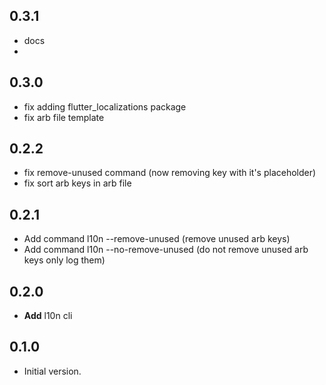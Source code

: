 ## 0.3.1
- docs
- 
## 0.3.0
- fix adding flutter_localizations package
- fix arb file template

## 0.2.2

- fix remove-unused command (now removing key with it's placeholder)
- fix sort arb keys in arb file

## 0.2.1

- Add command l10n --remove-unused (remove unused arb keys)
- Add command l10n --no-remove-unused (do not remove unused arb keys only log them)

## 0.2.0

- **Add** l10n cli
  
## 0.1.0

- Initial version.

